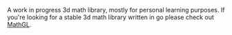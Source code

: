 A work in progress 3d math library, mostly for personal learning purposes. If you're looking for a stable 3d math library written in go please check out [MathGL](https://github.com/go-gl/mathgl).